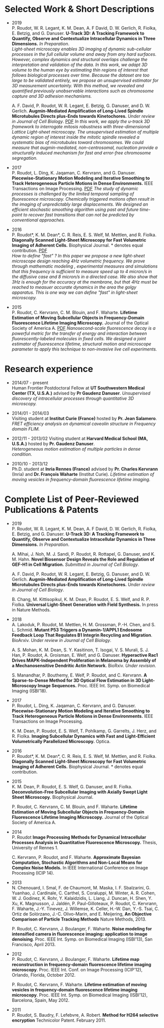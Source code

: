 # Selected Work & Short Descriptions

  - 2019  
    P. Roudot, W. R. Legant, K. M. Dean, A. F David, D. W. Gerlich, R.
    Fiolka, E. Betzig, and G. Danuser. **U-Track 3D: A Tracking
    Framework to Quantify, Observe and Contextualize Intracellular
    Dynamics in Three Dimensions.** *In Preparation*.  
    *Light-sheet microscopy enables 3D imaging of dynamic sub-cellular
    processes in the full cellular volume and away from any hard
    surfaces. However, complex dynamics and structural overlaps
    challenge the interpretation and validation of the data. In this
    work, we adapt 3D volume to the human eye by estimating thin regions
    of interest that follows biological processes over time. Because the
    dataset are too large to be validated entirely, we propose an
    unsupervised estimator for 3D measurement uncertainty. With this
    method, we revealed and quantified previously unobservable
    interactions such as chromosome capture and 3D adhesion mechanisms.*

    A. F. David, P. Roudot, W. R. Legant, E. Betzig, G. Danuser, and D.
    W. Gerlich. **Augmin-Mediated Amplification of Long-Lived Spindle
    Microtubules Directs plus-Ends towards Kinetochores.** *Under review
    in Journal of Cell Biology*.   [PDF](/assets/pdf/David-etal-manuscript.pdf)
    *In this work, we apply the u-track 3D framework to interrogate
    mitosis robustness with three-dimensional Lattice Light-sheet
    microscopy. The unsupervised estimation of multiple dynamic region
    of interest inside the mitotic spindle revealed a systematic bias of
    microtubules toward chromosomes. We could measure that
    augmin-mediated, non-centrosomal, nucleation provide a structurally
    induced mechanism for fast and error-free chromosome segregation.*

  - 2017  
    P. Roudot, L. Ding, K. Jaqaman, C. Kervrann, and G. Danuser.
    **Piecewise-Stationary Motion Modeling and Iterative Smoothing to
    Track Heterogeneous Particle Motions in Dense Environments.** IEEE
    Transactions on Image Processing.  [PDF](/assets/pdf/proudot-pmms.pdf)
    *The study of dynamic processes is challenged by the limited
    temporal sampling of fluorescence microscopy. Chemically triggered
    motions often result in the imaging of unpredictably large
    displacements. We designed an efficient stochastic smoothing
    algorithm using past and future time-point to recover fast
    transitions that can not be predicted by conventional approaches.*
    
    
  - 2016  
    P. Roudot\*, K. M. Dean\*, C. R. Reis, E. S. Welf, M. Mettlen, and
    R. Fiolka. **Diagonally Scanned Light-Sheet Microscopy for Fast
    Volumetric Imaging of Adherent Cells.** Biophysical Journal. \*
    denotes equal contribution.  [PDF](/assets/pdf/diaSLM.pdf)   
    *How to define "fast" ? 
    In this paper we propose a new light-sheet microscope design reaching 4Hz volumetric frequency. We prove through mathematic modeling , experimental measures and simulations that this frequency is sufficient to measure speed up to 4 micron/s in the diffusive case and 8 micron/s in a directed case. We also show that 3Hz is enough for the accuracy at the membrane, but that 4Hz must be reached to measuer accurate dynamics in the area the golgy apparatus. This is one way we can define "fast" in light-sheet microscopy.* 
    

  - 2015  
    P. Roudot, C. Kervrann, C. M. Blouin, and F. Waharte. **Lifetime
    Estimation of Moving Subcellular Objects in Frequency-Domain
    Fluorescence Lifetime Imaging Microscopy.** Journal of the Optical
    Society of America A.   [PDF](/assets/pdf/FDFLIMMOTION-2015.pdf)
    *Nanosecond-scale fluorescence decay is a powerful metric for the
    transfer of energy and interaction between fluorescently-labeled
    molecules in fixed cells. We designed a joint estimator of
    fluorescence lifetime, structural motion and microscope parameter to
    apply this technique to non-invasive live cell experiments.*

# Research experience

  - 2014/07 - present  
    Human Frontier Postdoctoral Fellow at **UT Southwestern Medical Center (TX, U.S.A.)** advised by **Pr Gaudenz Danuser**.
    *Unsupervised discovery of intracellular processes through quantitative 3D microscopy.*

  - 2014/01 - 2014/03  
    Visiting student at **Institut Curie (France)**  hosted by **Pr. Jean Salamero**.  
    *FRET efficiency analysis on dynamical caveolin structure in Frequency domain FLIM.*

  - 2012/11 - 2013/02
    Visiting student at **Harvard Medical School (MA, U.S.A.)** hosted by **Pr. Gaudenz Danuser**.  
    *Heterogeneous motion estimation of multiple particles in dense condition.*

  - 2010/10 - 2013/12  
    Ph.D. student at **Inria Rennes (France)** advised by **Pr. Charles Kervrann** (Inria) and **Dr. François Waharte** (Institut Curie).
    *Lifetime estimation of moving vesicles in frequency-domain
    fluorescence lifetime imaging.*
    
# Complete List of Peer-Reviewed Publications & Patents

  - 2019  
    P. Roudot, W. R. Legant, K. M. Dean, A. F David, D. W. Gerlich, R.
    Fiolka, E. Betzig, and G. Danuser. **U-Track 3D: A Tracking
    Framework to Quantify, Observe and Contextualize Intracellular
    Dynamics in Three Dimensions.** *In Preparation*.

    A. Mihai, J. Noh, M. J. Sandi, P. Roudot, R. Rottapel, G. Danuser,
    and K. M. Hahn. **Novel Biosensor Design Reveals the Role and
    Regulation of GEF-H1 in Cell Migration.** *Submitted in Journal of
    Cell Biology*.

    A. F. David, P. Roudot, W. R. Legant, E. Betzig, G. Danuser, and D.
    W. Gerlich. **Augmin-Mediated Amplification of Long-Lived Spindle
    Microtubules Directs plus-Ends towards Kinetochores.** *Under review
    in Journal of Cell Biology*.

    B. Chang, M. Kittisopikul, K. M. Dean, P. Roudot, E. S. Welf, and R.
    P. Fiolka. **Universal Light-Sheet Generation with Field
    Synthesis.** In press in Nature Methods.

  - 2018  
    A. Lakoduk, P. Roudot, M. Mettlen, H. M. Grossman, P.-H. Chen, and
    S. L. Schmid. **Mutant P53 Triggers a Dynamin-1/APPL1 Endosome
    Feedback Loop That Regulates B1 Integrin Recycling and Migration**.
    BioArxiv. *Under review in Journal of Cell Biology*.

    A. S. Mohan, K. M. Dean, S. Y. Kasitinon, T. Isogai, V. S. Murali,
    S. J. Han, P. Roudot, A. Groisman, E. Welf, and G. Danuser.
    **Hyperactive Rac1 Drives MAPK-Independent Proliferation in Melanoma
    by Assembly of a Mechanosensitive Dendritic Actin Network.**
    BioRxiv. *Under revision*.

    S. Manandhar, P. Bouthemy, E. Welf, P. Roudot, and C. Kervrann. **A
    Sparse-to-Dense Method for 3D Optical Flow Estimation in 3D
    Light-Microscopy Image Sequences.** Proc. IEEE Int. Symp. on
    Biomedical Imaging (ISBI’18).

  - 2017  
    P. Roudot, L. Ding, K. Jaqaman, C. Kervrann, and G. Danuser.
    **Piecewise-Stationary Motion Modeling and Iterative Smoothing to
    Track Heterogeneous Particle Motions in Dense Environments.** IEEE
    Transactions on Image Processing.

    K. M. Dean, P. Roudot, E. S. Welf, T. Pohlkamp, G. Garrelts, J.
    Herz, and R. Fiolka. **Imaging Subcellular Dynamics with Fast and
    Light-Efficient Volumetrically Parallelized Microscopy.** Optica.

  - 2016  
    P. Roudot\*, K. M. Dean\*, C. R. Reis, E. S. Welf, M. Mettlen, and
    R. Fiolka. **Diagonally Scanned Light-Sheet Microscopy for Fast
    Volumetric Imaging of Adherent Cells.** Biophysical Journal. \*
    denotes equal contribution.

  - 2015  
    K. M. Dean, P. Roudot, E. S. Welf, G. Danuser, and R. Fiolka.
    **Deconvolution-Free Subcellular Imaging with Axially Swept Light
    Sheet Microscopy.** Biophysical Journal.

    P. Roudot, C. Kervrann, C. M. Blouin, and F. Waharte. **Lifetime
    Estimation of Moving Subcellular Objects in Frequency-Domain
    Fluorescence Lifetime Imaging Microscopy.** Journal of the Optical
    Society of America A.
    
  - 2014  
    P. Roudot **Image Processing Methods for Dynamical Intracellular
    Processes Analysis in Quantitative Fluorescence Microscopy.**
    Thesis, University of Rennes 1.

    C. Kervrann, P. Roudot, and F. Waharte. **Approximate Bayesian
    Computation, Stochastic Algorithms and Non-Local Means for Complex
    Noise Models.** In IEEE International Conference on Image Processing
    (ICIP 14).

  - 2013  
    N. Chenouard, I. Smal, F. de Chaumont, M. Maska, I. F. Sbalzarini,
    G. Yuanhao, J. Cardinale, C. Carthel, S. Coraluppi, M. Winter, A. R.
    Cohen, W. J. Godinez, K. Rohr, Y. Kalaidzidis, L. Liang, J. Duncan,
    H. Shen, Y. Xu, K. Magnusson, J. Jaldén, P. Paul-Gilloteaux, P.
    Roudot, C. Kervrann, F. Waharte, J.-Y. Tinevez, J. Willemse, K.
    Celler, H.-W. Dan, Y.-S. Tsai, C. Ortiz de Solórzano, J.-C.
    Olivo-Marin, and E. Meijering, **An Objective Comparison of Particle
    Tracking Methods** Nature Methods, 2013.

    P. Roudot, C. Kervrann, J. Boulanger, F. Waharte. **Noise modeling
    for intensified camera in fluorescence imaging: application to image
    denoising**. Proc. IEEE Int. Symp. on Biomedical Imaging (ISBI’13),
    San Francisco, April 2013.

  - 2012  
    P. Roudot, C. Kervrann, J. Boulanger, F. Waharte. **Lifetime map
    reconstruction in frequency-domain fluorescence lifetime imaging
    microscopy**. Proc. IEEE Int. Conf. on Image Processing (ICIP’12),
    Orlando, Florida, October 2012.

    P. Roudot, C. Kervrann, F. Waharte. **Lifetime estimation of moving
    vesicles in frequency-domain fluorescence lifetime imaging
    microscopy**. Proc. IEEE Int. Symp. on Biomedical Imaging (ISBI’12),
    Barcelona, Spain, May 2012.

  - 2011  
    P. Roudot, S. Baudry, F. Lefebvre, A. Robert. **Method for H264
    selective encryption** Technicolor Patent. February 2011.
